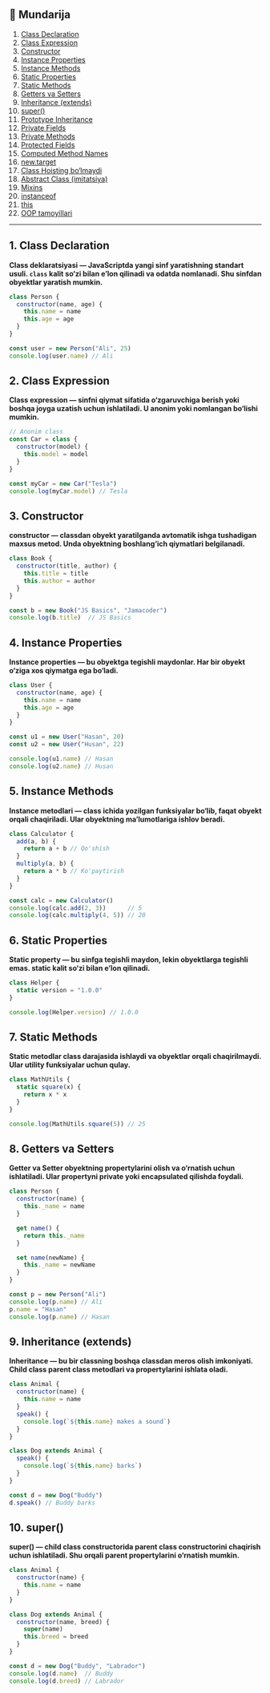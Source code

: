 
## 📑 Mundarija

1. [Class Declaration](#1-class-declaration)  
2. [Class Expression](#2-class-expression)  
3. [Constructor](#3-constructor)  
4. [Instance Properties](#4-instance-properties)  
5. [Instance Methods](#5-instance-methods)  
6. [Static Properties](#6-static-properties)  
7. [Static Methods](#7-static-methods)  
8. [Getters va Setters](#8-getters-va-setters)  
9. [Inheritance (extends)](#9-inheritance-extends)  
10. [super()](#10-super)  
11. [Prototype Inheritance](#11-prototype-inheritance)  
12. [Private Fields](#12-private-fields)  
13. [Private Methods](#13-private-methods)  
14. [Protected Fields](#14-protected-fields)  
15. [Computed Method Names](#15-computed-method-names)  
16. [new.target](#16-newtarget)  
17. [Class Hoisting bo‘lmaydi](#17-class-hoisting-bolmaydi)  
18. [Abstract Class (imitatsiya)](#18-abstract-class-imitatsiya)  
19. [Mixins](#19-mixins)  
20. [instanceof](#20-instanceof)  
21. [this](#21-this)  
22. [OOP tamoyillari](#22-oop-tamoyillari)

---

## 1. Class Declaration

**Class deklaratsiyasi — JavaScriptda yangi sinf yaratishning standart usuli. `class` kalit so‘zi bilan e’lon qilinadi va odatda nomlanadi. Shu sinfdan obyektlar yaratish mumkin.**

```js
class Person {
  constructor(name, age) {
    this.name = name
    this.age = age
  }
}

const user = new Person("Ali", 25)
console.log(user.name) // Ali
```

## 2. Class Expression

**Class expression — sinfni qiymat sifatida o‘zgaruvchiga berish yoki boshqa joyga uzatish uchun ishlatiladi. U anonim yoki nomlangan bo‘lishi mumkin.**

```js
// Anonim class
const Car = class {
  constructor(model) {
    this.model = model
  }
}

const myCar = new Car("Tesla")
console.log(myCar.model) // Tesla
```

## 3. Constructor

**constructor — classdan obyekt yaratilganda avtomatik ishga tushadigan maxsus metod. Unda obyektning boshlang‘ich qiymatlari belgilanadi.**

```js
class Book {
  constructor(title, author) {
    this.title = title
    this.author = author
  }
}

const b = new Book("JS Basics", "Jamacoder")
console.log(b.title)  // JS Basics
```

## 4. Instance Properties

**Instance properties — bu obyektga tegishli maydonlar. Har bir obyekt o‘ziga xos qiymatga ega bo‘ladi.**

```js
class User {
  constructor(name, age) {
    this.name = name
    this.age = age
  }
}

const u1 = new User("Hasan", 20)
const u2 = new User("Husan", 22)

console.log(u1.name) // Hasan
console.log(u2.name) // Husan
```

## 5. Instance Methods

**Instance metodlari — class ichida yozilgan funksiyalar bo‘lib, faqat obyekt orqali chaqiriladi. Ular obyektning ma’lumotlariga ishlov beradi.**

```js
class Calculator {
  add(a, b) {
    return a + b // Qo'shish
  }
  multiply(a, b) {
    return a * b // Ko'paytirish
  }
}

const calc = new Calculator()
console.log(calc.add(2, 3))      // 5
console.log(calc.multiply(4, 5)) // 20
```

## 6. Static Properties

**Static property — bu sinfga tegishli maydon, lekin obyektlarga tegishli emas. static kalit so‘zi bilan e’lon qilinadi.**

```js
class Helper {
  static version = "1.0.0"
}

console.log(Helper.version) // 1.0.0
```

## 7. Static Methods

**Static metodlar class darajasida ishlaydi va obyektlar orqali chaqirilmaydi. Ular utility funksiyalar uchun qulay.**

```js
class MathUtils {
  static square(x) {
    return x * x
  }
}

console.log(MathUtils.square(5)) // 25
```

## 8. Getters va Setters

**Getter va Setter obyektning propertylarini olish va o‘rnatish uchun ishlatiladi. Ular propertyni private yoki encapsulated qilishda foydali.**

```js
class Person {
  constructor(name) {
    this._name = name
  }

  get name() {
    return this._name
  }

  set name(newName) {
    this._name = newName
  }
}

const p = new Person("Ali")
console.log(p.name) // Ali
p.name = "Hasan"
console.log(p.name) // Hasan
```

## 9. Inheritance (extends)

**Inheritance — bu bir classning boshqa classdan meros olish imkoniyati. Child class parent class metodlari va propertylarini ishlata oladi.**

```js
class Animal {
  constructor(name) {
    this.name = name
  }
  speak() {
    console.log(`${this.name} makes a sound`)
  }
}

class Dog extends Animal {
  speak() {
    console.log(`${this.name} barks`)
  }
}

const d = new Dog("Buddy")
d.speak() // Buddy barks
```

## 10. super()

**super() — child class constructorida parent class constructorini chaqirish uchun ishlatiladi. Shu orqali parent propertylarini o‘rnatish mumkin.**

```js
class Animal {
  constructor(name) {
    this.name = name
  }
}

class Dog extends Animal {
  constructor(name, breed) {
    super(name)
    this.breed = breed
  }
}

const d = new Dog("Buddy", "Labrador")
console.log(d.name)  // Buddy
console.log(d.breed) // Labrador
```
